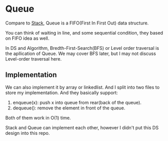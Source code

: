 # Queue

Compare to [Stack](/DS/Stack/), Queue is a FIFO(First In First Out) data structure.

You can think of waiting in line, and some sequential condition, they based on FIFO idea as well.

In DS and Algorithm, Bredth-First-Search(BFS) or Level order traversal is the apllication of Queue. We may cover BFS later, but I may not discuss Level-order traversal here.

## Implementation

We can also implement it by array or linkedlist. And I split into two files to store my implementation. And they basically support:

1. enqueue(x): push x into queue from rear(back of the queue).
2. dequeue(): remove the element in front of the queue.

Both of them work in O(1) time.

Stack and Queue can implement each other, however I didn't put this DS design into this repo.

